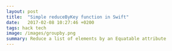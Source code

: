 ```yaml
---
layout: post
title:  "Simple reduceByKey function in Swift"
date:   2017-02-08 10:27:46 +0200
tags: hack tech
image: /images/groupby.png
summary: Reduce a list of elements by an Equatable attribute
---
```


<script src="https://gist.github.com/nikriek/1e1a3b7b694a420040030289e194641b.js"></script>
